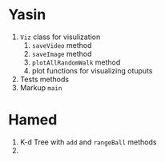 Yasin
=====
1. `Viz` class for visulization
    1. `saveVideo` method
    1. `saveImage` method
    1. `plotAllRandomWalk` method
    1. plot functions for visualizing otuputs
1. Tests methods
1. Markup `main`

Hamed
=====
1. K-d Tree with `add` and `rangeBall` methods
1. 
